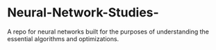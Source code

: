 # Neural-Network-Studies-
A repo for neural networks built for the purposes of understanding the essential algorithms and optimizations.

